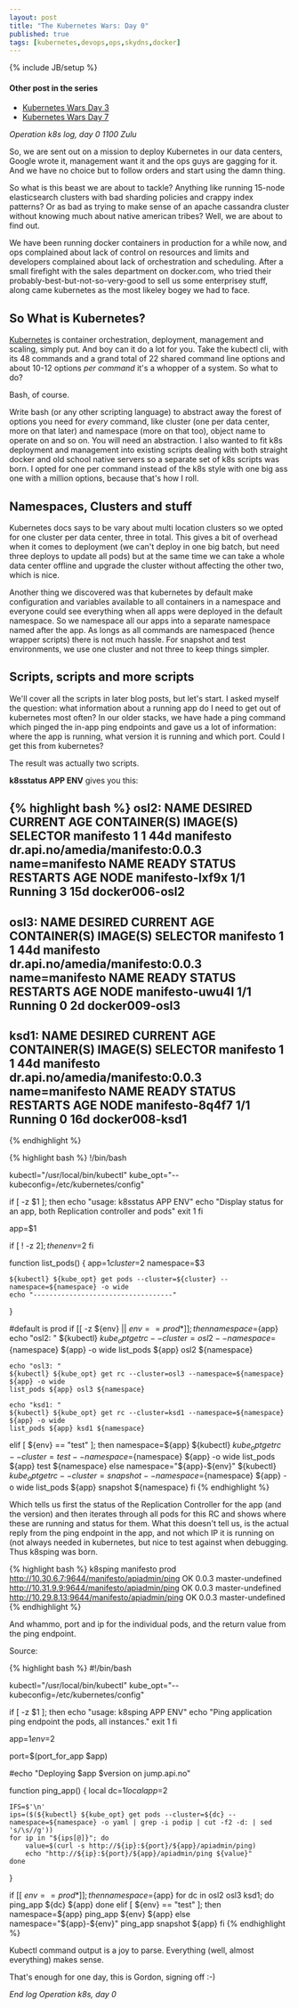 ```yaml
---
layout: post
title: "The Kubernetes Wars: Day 0"
published: true
tags: [kubernetes,devops,ops,skydns,docker]
---
```

{% include JB/setup %}

#### Other post in the series

*  [Kubernetes Wars Day 3](../kubernetes-wars-day-3.html)
*  [Kubernetes Wars Day 7](../kubernetes-wars-day-7.html)

_Operation k8s log, day 0 1100 Zulu_

So, we are sent out on a mission to deploy Kubernetes in our data centers, Google wrote it, management want it and the ops guys are gagging for it. And we have no choice but to follow orders and start using the damn thing. 

So what is this beast we are about to tackle? Anything like running 15-node elasticsearch clusters with bad sharding policies and crappy index patterns? Or as bad as trying to make sense of an apache cassandra cluster without knowing much about native american tribes? Well, we are about to find out. 

We have been running docker containers in production for a while now, and ops complained about lack of control on resources and limits and developers complained about lack of orchestration and scheduling. After a small firefight with the sales department on docker.com, who tried their probably-best-but-not-so-very-good to sell us some enterprisey stuff, along came kubernetes as the most likeley bogey we had to face. 

So What is Kubernetes?
-----------------------

[Kubernetes](http://kubernetes.io) is container orchestration, deployment, management and scaling, simply put. And boy can it do a lot for you. Take the kubectl cli, with its 48 commands and a grand total of 22 shared command line options and about 10-12 options _per command_ it's a whopper of a system. So what to do?

Bash, of course. 

Write bash (or any other scripting language) to abstract away the forest of options you need for _every_ command, like cluster (one per data center, more on that later) and namespace (more on that too), object name to operate on and so on. You will need an abstraction. I also wanted to fit k8s deployment and management into existing scripts dealing with both straight docker and old school native servers so a separate set of k8s scripts was born. I opted for one per command instead of the k8s style with one big ass one with a million options, because that's how I roll. 

Namespaces, Clusters and stuff
-------------------------------

Kubernetes docs says to be vary about multi location clusters so we opted for one cluster per data center, three in total. This gives a bit of overhead when it comes to deployment (we can't deploy in one big batch, but need three deploys to update all pods) but at the same time we can take a whole data center offline and upgrade the cluster without affecting the other two, which is nice. 

Another thing we discovered was that kubernetes by default make configuration and variables available to all containers in a namespace and everyone could see everything when all apps were deployed in the default namespace. So we namespace all our apps into a separate namespace named after the app. As longs as all commands are namespaced (hence wrapper scripts) there is not much hassle. For snapshot and test environments, we use one cluster and not three to keep things simpler. 

Scripts, scripts and more scripts
------------------------------------

We'll cover all the scripts in later blog posts, but let's start. I asked myself the question: what information about a running app do I need to get out of kubernetes most often? In our older stacks, we have hade a ping command which pinged the in-app ping endpoints and gave us a lot of information: where the app is running, what version it is running and which port. Could I get this from kubernetes?

The result was actually two scripts. 

**k8sstatus APP ENV** gives you this:
<style> code.language-bash { font-size: 65% }</style>
{% highlight bash %} 
osl2:
NAME        DESIRED   CURRENT   AGE       CONTAINER(S)   IMAGE(S)                           SELECTOR
manifesto   1         1         44d       manifesto      dr.api.no/amedia/manifesto:0.0.3   name=manifesto
NAME              READY     STATUS    RESTARTS   AGE       NODE
manifesto-lxf9x   1/1       Running   3          15d       docker006-osl2
-----------------------------------
osl3:
NAME        DESIRED   CURRENT   AGE       CONTAINER(S)   IMAGE(S)                           SELECTOR
manifesto   1         1         44d       manifesto      dr.api.no/amedia/manifesto:0.0.3   name=manifesto
NAME              READY     STATUS    RESTARTS   AGE       NODE
manifesto-uwu4l   1/1       Running   0          2d        docker009-osl3
-----------------------------------
ksd1:
NAME        DESIRED   CURRENT   AGE       CONTAINER(S)   IMAGE(S)                           SELECTOR
manifesto   1         1         44d       manifesto      dr.api.no/amedia/manifesto:0.0.3   name=manifesto
NAME              READY     STATUS    RESTARTS   AGE       NODE
manifesto-8q4f7   1/1       Running   0          16d       docker008-ksd1
-----------------------------------
{% endhighlight %}

{% highlight bash %}
!/bin/bash

kubectl="/usr/local/bin/kubectl"
kube_opt="--kubeconfig=/etc/kubernetes/config"

if [ -z $1 ]; then
    echo "usage: k8sstatus APP ENV"
    echo "Display status for an app, both Replication controller and pods"
    exit 1
fi

app=$1

if [ ! -z $2 ]; then
    env=$2
fi

function list_pods() {
    app=$1
    cluster=$2
    namespace=$3

    ${kubectl} ${kube_opt} get pods --cluster=${cluster} --namespace=${namespace} -o wide
    echo "-----------------------------------"
}

#default is prod
if [[ -z ${env} || ${env} == prod* ]]; then
    namespace=${app}
    echo "osl2: "
    ${kubectl} ${kube_opt} get rc --cluster=osl2 --namespace=${namespace} ${app} -o wide
    list_pods ${app} osl2 ${namespace}

    echo "osl3: "
    ${kubectl} ${kube_opt} get rc --cluster=osl3 --namespace=${namespace} ${app} -o wide
    list_pods ${app} osl3 ${namespace}

    echo "ksd1: "
    ${kubectl} ${kube_opt} get rc --cluster=ksd1 --namespace=${namespace} ${app} -o wide
    list_pods ${app} ksd1 ${namespace}
elif [ ${env} == "test" ]; then
    namespace=${app}
    ${kubectl} ${kube_opt} get rc --cluster=test --namespace=${namespace} ${app} -o wide
    list_pods ${app} test ${namespace}
else
    namespace="${app}-${env}"
    ${kubectl} ${kube_opt} get rc --cluster=snapshot --namespace=${namespace} ${app} -o wide
    list_pods ${app} snapshot ${namespace}
fi
{% endhighlight %}

Which tells us first the status of the Replication Controller for the app (and the version) and then iterates through all pods for this RC and shows where these are running and status for them. What this doesn't tell us, is the actual reply from the ping endpoint in the app, and not which IP it is running on (not always needed in kubernetes, but nice to test against when debugging. Thus k8sping was born.

{% highlight bash %} 
k8sping manifesto prod
http://10.30.6.7:9644/manifesto/apiadmin/ping OK 0.0.3 master-undefined
http://10.31.9.9:9644/manifesto/apiadmin/ping OK 0.0.3 master-undefined
http://10.29.8.13:9644/manifesto/apiadmin/ping OK 0.0.3 master-undefined
{% endhighlight %}

And whammo, port and ip for the individual pods, and the return value from the ping endpoint. 

Source:

{% highlight bash %}
#!/bin/bash

kubectl="/usr/local/bin/kubectl"
kube_opt="--kubeconfig=/etc/kubernetes/config"

if [ -z $1 ]; then
    echo "usage: k8sping APP ENV"
    echo "Ping application ping endpoint the pods, all instances."
  exit 1
fi

app=$1
env=$2

port=$(port_for_app $app)

#echo "Deploying $app $version on jump.api.no"

function ping_app() {
    local dc=$1
    local app=$2

    IFS=$'\n'
    ips=($(${kubectl} ${kube_opt} get pods --cluster=${dc} --namespace=${namespace} -o yaml | grep -i podip | cut -f2 -d: | sed 's/\s//g'))
    for ip in "${ips[@]}"; do
        value=$(curl -s http://${ip}:${port}/${app}/apiadmin/ping)
        echo "http://${ip}:${port}/${app}/apiadmin/ping ${value}"
    done

}

if [[ ${env} == prod* ]]; then
    namespace=${app}
    for dc in osl2 osl3 ksd1; do
        ping_app ${dc} ${app}
    done
elif [ ${env} == "test" ]; then
    namespace=${app}
    ping_app ${env} ${app}
else
    namespace="${app}-${env}"
    ping_app snapshot ${app}
fi
{% endhighlight %}

Kubectl command output is a joy to parse. Everything (well, almost everything) makes sense. 

That's enough for one day, this is Gordon, signing off :-)

_End log Operation k8s, day 0_


